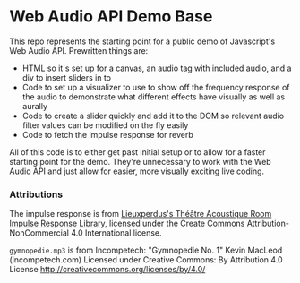 # Web Audio API Demo Base
This repo represents the starting point for a public demo of Javascript's Web Audio API. Prewritten things are:

- HTML so it's set up for a canvas, an audio tag with included audio, and a div to insert sliders in to
- Code to set up a visualizer to use to show off the frequency response of the audio to demonstrate what different effects have visually as well as aurally
- Code to create a slider quickly and add it to the DOM so relevant audio filter values can be modified on the fly easily
- Code to fetch the impulse response for reverb

All of this code is to either get past initial setup or to allow for a faster starting point for the demo. They're unnecessary to work with the Web Audio API and just allow for easier, more visually exciting live coding.

### Attributions
The impulse response is from [Lieuxperdus's Théâtre Acoustique Room Impulse Response Library](https://www.lieuxperdus.com/convolver/download/), licensed under the Create Commons Attribution-NonCommercial 4.0 International license.

`gymnopedie.mp3` is from Incompetech:
"Gymnopedie No. 1" Kevin MacLeod (incompetech.com)
Licensed under Creative Commons: By Attribution 4.0 License
http://creativecommons.org/licenses/by/4.0/